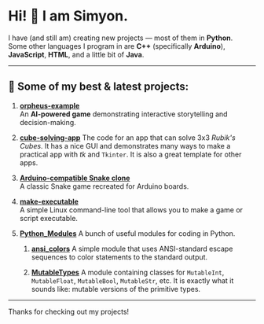 # Hi! 👋 I am Simyon.

I have (and still am) creating new projects — most of them in **Python**.  
Some other languages I program in are **C++** (specifically **Arduino**), **JavaScript**, **HTML**, and a little bit of **Java**.

---

## 🔧 Some of my best & latest projects:


1. [**orpheus-example**](https://github.com/Sim3-14159/orpheus-example)  
  An **AI-powered game** demonstrating interactive storytelling and decision-making.

1. [**cube-solving-app**](https://github.com/Sim3-14159/cube-solving-app)
   The code for an app that can solve 3x3 *Rubik's Cubes*. It has a nice GUI and demonstrates many ways to make a practical app with *tk* and `Tkinter`. It is also a great template for other apps.

1. [**Arduino-compatible Snake clone**](https://github.com/Sim3-14159/Snake_Game)  
  A classic Snake game recreated for Arduino boards.

1. [**make-executable**](https://github.com/Sim3-14159/Python_Modules/make-executable)  
   A simple Linux command-line tool that allows you to make a game or script executable.

1. [**Python_Modules**](https://github.com/Sim3-14159/Python_Modules)
  A bunch of useful modules for coding in Python.

    1. [**ansi_colors**](https://github.com/Sim3-14159/Python_Modules/ansi_colors)
       A simple module that uses ANSI-standard escape sequences to color statements to the standard output.

    1. [**MutableTypes**](https://github.com/Sim3-14159/Python_Modules/MutableTypes)
       A module containing classes for `MutableInt`, `MutableFloat`, `MutableBool`, `MutableStr`, etc. It is exactly what it sounds like: mutable versions of the primitive types.


---

Thanks for checking out my projects!
